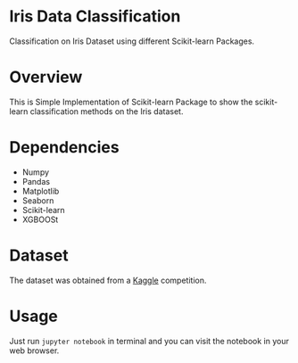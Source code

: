 # Iris Data Classification
Classification on Iris Dataset using different Scikit-learn Packages.

# Overview
This is Simple Implementation of Scikit-learn Package to show the scikit-learn classification methods on the Iris dataset. 

# Dependencies 
- Numpy
- Pandas
- Matplotlib
- Seaborn
- Scikit-learn
- XGBOOSt

# Dataset
The dataset was obtained from a [Kaggle](https://www.kaggle.com/jchen2186/machine-learning-with-iris-dataset/data) competition.

# Usage 
Just run `jupyter notebook` in terminal and you can visit the notebook in your web browser.



